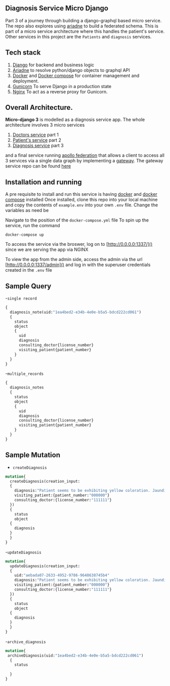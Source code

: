 ## Diagnosis Service Micro Django
Part 3 of a journey through building a django-graphql based micro service.
The repo also explores using [ariadne](https://ariadnegraphql.org/) to build a federated schema.
This is part of a micro service architecture where this handles the patient's service. Other services in this project are the `Patients` and `diagnosis` services.
## Tech stack
1. [Django](https://www.djangoproject.com/) for backend and business logic
2. [Ariadne](https://ariadnegraphql.org/) to resolve python/django objects to graphql API
3. [Docker](https://docs.docker.com/get-docker/) and
 [Docker compose](https://docs.docker.com/compose/) for container management and deployment.
4. [Gunicorn](https://gunicorn.org/) To serve Django in a production state
5. [Nginx](https://www.nginx.com/) To act as a reverse proxy for Gunicorn.
 
## Overall Architecture.
**Micro-django 3** is modelled as a diagnosis service app. The whole architecture involves 3 micro services
1. [Doctors service](https://github.com/KimaruThagna/micro-django) part 1
2. [Patient's service](https://github.com/KimaruThagna/patient-microservice) part 2
3. [Diagnosis service](https://github.com/KimaruThagna/diagnosis-microservice) part 3

and a final service running [apollo federation](https://www.apollographql.com/docs/apollo-server/federation/introduction/) that allows a client to access all 3 services
via a single data graph by implementing a [gateway](https://www.apollographql.com/docs/apollo-server/federation/gateway/).
The gateway service repo can be found [here](https://github.com/KimaruThagna/hospital-federated)

## Installation and running
A pre requisite to install and run this service is 
having [docker]() and [docker compose]() installed
Once installed, clone this repo into your local machine  and copy the contents of `example.env` into your own `.env` file. 
Change the variables as need be

Navigate to the position of the `docker-compose.yml` file
To spin up the service, run the command
```apex
docker-compose up
```
To access the service via the broswer, log on to [http://0.0.0.0:1337/]() since we are serving the app via NGINX

To view the app from the admin side, access the admin via the url [http://0.0.0.0:1337/admin]() and log in with the superuser credentials created in the `.env` file

## Sample Query

-`single record`

```graphql
{
  diagnosis_note(uid:"1ea4bed2-e34b-4e0e-b5a5-bdcd222cd061")
  {
    status
    object
    {
      uid
      diagnosis
      consulting_doctor{license_number}
      visiting_patient{patient_number}
    }
  }
}
```

-`multiple_records`

```graphql
{
  diagnosis_notes
  {
    status
    object
    {
      uid
      diagnosis
      consulting_doctor{license_number}
      visiting_patient{patient_number}
    }
  }
}
```
## Sample Mutation
- `createDiagnosis`
```graphql
mutation{
  createDiagnosis(creation_input:
  {    
    diagnosis:"Patient seems to be exhibiting yellow coloration. Jaundice detected"
    visiting_patient:{patient_number:"000000"}
    consulting_doctor:{license_number:"111111"}
  })
  {
    status
    object
  {
    diagnosis
  }
  }
}
```

-`updateDiagnosis`
```graphql
mutation{
  updateDiagnosis(creation_input:
  {
    uid:"aebada07-2633-4952-9786-9648638745b4"
    diagnosis:"Patient seems to be exhibiting yellow coloration. Jaundice detected"
    visiting_patient:{patient_number:"000000"}
    consulting_doctor:{license_number:"111111"}
  })
  {
    status
    object
  {
    diagnosis
  }
  }
}
```
-`archive_diagnosis`
```graphql
mutation{
 archiveDiagnosis(uid:"1ea4bed2-e34b-4e0e-b5a5-bdcd222cd061")
  {
    status
  
  }
}
```